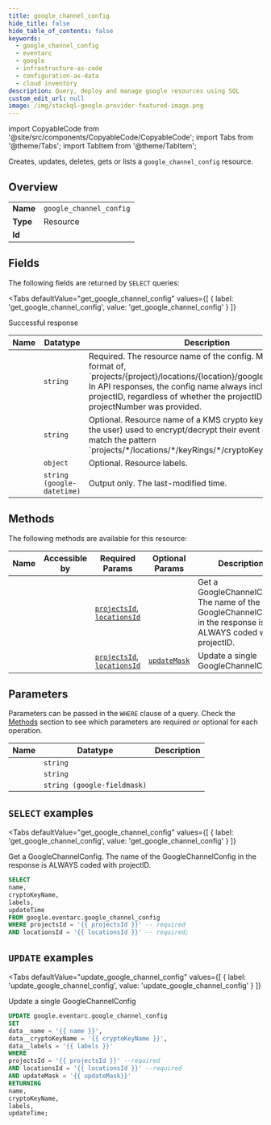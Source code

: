 ```yaml
--- 
title: google_channel_config
hide_title: false
hide_table_of_contents: false
keywords:
  - google_channel_config
  - eventarc
  - google
  - infrastructure-as-code
  - configuration-as-data
  - cloud inventory
description: Query, deploy and manage google resources using SQL
custom_edit_url: null
image: /img/stackql-google-provider-featured-image.png
---
```


import CopyableCode from '@site/src/components/CopyableCode/CopyableCode';
import Tabs from '@theme/Tabs';
import TabItem from '@theme/TabItem';

Creates, updates, deletes, gets or lists a <code>google_channel_config</code> resource.

## Overview
<table><tbody>
<tr><td><b>Name</b></td><td><code>google_channel_config</code></td></tr>
<tr><td><b>Type</b></td><td>Resource</td></tr>
<tr><td><b>Id</b></td><td><CopyableCode code="google.eventarc.google_channel_config" /></td></tr>
</tbody></table>

## Fields

The following fields are returned by `SELECT` queries:

<Tabs
    defaultValue="get_google_channel_config"
    values={[
        { label: 'get_google_channel_config', value: 'get_google_channel_config' }
    ]}
>
<TabItem value="get_google_channel_config">

Successful response

<table>
<thead>
    <tr>
    <th>Name</th>
    <th>Datatype</th>
    <th>Description</th>
    </tr>
</thead>
<tbody>
<tr>
    <td><CopyableCode code="name" /></td>
    <td><code>string</code></td>
    <td>Required. The resource name of the config. Must be in the format of, `projects/&#123;project&#125;/locations/&#123;location&#125;/googleChannelConfig`. In API responses, the config name always includes the projectID, regardless of whether the projectID or projectNumber was provided.</td>
</tr>
<tr>
    <td><CopyableCode code="cryptoKeyName" /></td>
    <td><code>string</code></td>
    <td>Optional. Resource name of a KMS crypto key (managed by the user) used to encrypt/decrypt their event data. It must match the pattern `projects/*/locations/*/keyRings/*/cryptoKeys/*`.</td>
</tr>
<tr>
    <td><CopyableCode code="labels" /></td>
    <td><code>object</code></td>
    <td>Optional. Resource labels.</td>
</tr>
<tr>
    <td><CopyableCode code="updateTime" /></td>
    <td><code>string (google-datetime)</code></td>
    <td>Output only. The last-modified time.</td>
</tr>
</tbody>
</table>
</TabItem>
</Tabs>

## Methods

The following methods are available for this resource:

<table>
<thead>
    <tr>
    <th>Name</th>
    <th>Accessible by</th>
    <th>Required Params</th>
    <th>Optional Params</th>
    <th>Description</th>
    </tr>
</thead>
<tbody>
<tr>
    <td><a href="#get_google_channel_config"><CopyableCode code="get_google_channel_config" /></a></td>
    <td><CopyableCode code="select" /></td>
    <td><a href="#parameter-projectsId"><code>projectsId</code></a>, <a href="#parameter-locationsId"><code>locationsId</code></a></td>
    <td></td>
    <td>Get a GoogleChannelConfig. The name of the GoogleChannelConfig in the response is ALWAYS coded with projectID.</td>
</tr>
<tr>
    <td><a href="#update_google_channel_config"><CopyableCode code="update_google_channel_config" /></a></td>
    <td><CopyableCode code="update" /></td>
    <td><a href="#parameter-projectsId"><code>projectsId</code></a>, <a href="#parameter-locationsId"><code>locationsId</code></a></td>
    <td><a href="#parameter-updateMask"><code>updateMask</code></a></td>
    <td>Update a single GoogleChannelConfig</td>
</tr>
</tbody>
</table>

## Parameters

Parameters can be passed in the `WHERE` clause of a query. Check the [Methods](#methods) section to see which parameters are required or optional for each operation.

<table>
<thead>
    <tr>
    <th>Name</th>
    <th>Datatype</th>
    <th>Description</th>
    </tr>
</thead>
<tbody>
<tr id="parameter-locationsId">
    <td><CopyableCode code="locationsId" /></td>
    <td><code>string</code></td>
    <td></td>
</tr>
<tr id="parameter-projectsId">
    <td><CopyableCode code="projectsId" /></td>
    <td><code>string</code></td>
    <td></td>
</tr>
<tr id="parameter-updateMask">
    <td><CopyableCode code="updateMask" /></td>
    <td><code>string (google-fieldmask)</code></td>
    <td></td>
</tr>
</tbody>
</table>

## `SELECT` examples

<Tabs
    defaultValue="get_google_channel_config"
    values={[
        { label: 'get_google_channel_config', value: 'get_google_channel_config' }
    ]}
>
<TabItem value="get_google_channel_config">

Get a GoogleChannelConfig. The name of the GoogleChannelConfig in the response is ALWAYS coded with projectID.

```sql
SELECT
name,
cryptoKeyName,
labels,
updateTime
FROM google.eventarc.google_channel_config
WHERE projectsId = '{{ projectsId }}' -- required
AND locationsId = '{{ locationsId }}' -- required;
```
</TabItem>
</Tabs>


## `UPDATE` examples

<Tabs
    defaultValue="update_google_channel_config"
    values={[
        { label: 'update_google_channel_config', value: 'update_google_channel_config' }
    ]}
>
<TabItem value="update_google_channel_config">

Update a single GoogleChannelConfig

```sql
UPDATE google.eventarc.google_channel_config
SET 
data__name = '{{ name }}',
data__cryptoKeyName = '{{ cryptoKeyName }}',
data__labels = '{{ labels }}'
WHERE 
projectsId = '{{ projectsId }}' --required
AND locationsId = '{{ locationsId }}' --required
AND updateMask = '{{ updateMask}}'
RETURNING
name,
cryptoKeyName,
labels,
updateTime;
```
</TabItem>
</Tabs>
